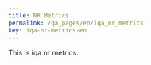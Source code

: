 ```yaml
---
title: NR Metrics
permalink: /qa_pages/en/iqa_nr_metrics
key: iqa-nr-metrics-en
---
```


This is iqa nr metrics.